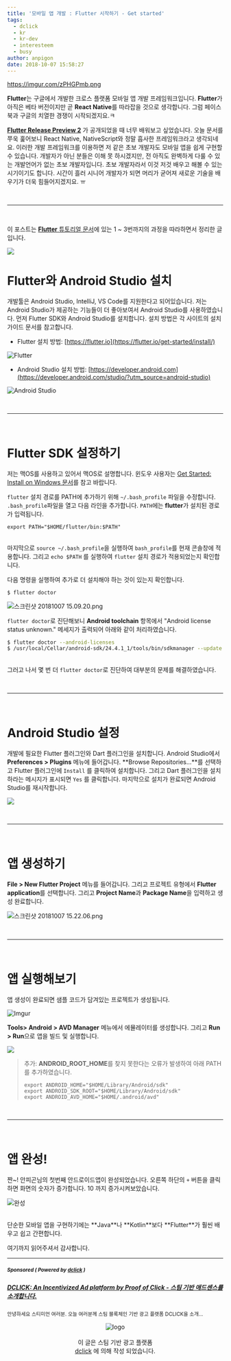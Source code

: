 ```yaml
---
title: '모바일 앱 개발 : Flutter 시작하기 - Get started'
tags:
  - dclick
  - kr
  - kr-dev
  - interesteem
  - busy
author: anpigon
date: 2018-10-07 15:58:27
---
```


https://imgur.com/zPHGPmb.png

**Flutter**는 구글에서 개발한 크로스 플랫폼 모바일 앱 개발 프레임워크입니다. **Flutter**가 아직은 베타 버전이지만 곧 **React Native**를 따라잡을 것으로 생각합니다. 그럼 페이스북과 구글의 치열한 경쟁이 시작되겠지요.ㅋ

[**Flutter Release Preview 2**](https://developers.googleblog.com/2018/09/flutter-release-preview-2-pixel-perfect.html) 가 공개되었을 때 너무 배워보고 싶었습니다. 오늘 문서를 쭈욱 훑어보니 React Native, NativeScript와 정말 흡사한 프레임워크라고 생각되네요. 이러한 개발 프레임워크를 이용하면 저 같은 초보 개발자도 모바일 앱을 쉽게 구현할 수 있습니다. 개발자가 아닌 분들은 이해 못 하시겠지만, 전 아직도 완벽하게 다룰 수 있는 개발언어가 없는 초보 개발자입니다. 초보 개발자라서 이것 저것 배우고 해볼 수 있는 시기이기도 합니다. 시간이 흘러 시니어 개발자가 되면 머리가 굳어져 새로운 기술을 배우기가 더욱 힘들어지겠지요. ㅠ


<br><hr><br>

이 포스트는 [**Flutter** 튜토리얼 문서](https://flutter.io/get-started/)에 있는 1 ~ 3번까지의 과정을 따라하면서 정리한 글입니다.

![](https://steemitimages.com/250x0/https://imgur.com/9dJIRm2.png)
<br>

# Flutter와 Android Studio 설치

개발툴은 Android Studio, IntelliJ, VS Code를 지원한다고 되어있습니다. 저는 Android Studio가 제공하는 기능들이 더 좋아보여서 Android Studio를 사용하였습니다. 먼저 Flutter SDK와 Android Studio를 설치합니다. 설치 방법은 각 사이트의 설치 가이드 문서를 참고합니다.

- Flutter 설치 방법: [https://flutter.io](https://flutter.io/get-started/install/)

![Flutter](https://i.imgur.com/Q8iWTB4.jpg)

- Android Studio 설치 방법: [https://developer.android.com](https://developer.android.com/studio/?utm_source=android-studio)

![Android Studio](https://imgur.com/IEd5T0b.png)

<br><hr><br>

# Flutter SDK 설정하기

저는 맥OS를 사용하고 있어서 맥OS로 설명합니다. 윈도우 사용자는 [Get Started: Install on Windows 문서](https://flutter.io/setup-windows/)를 참고 바랍니다.

`flutter` 설치 경로를 PATH에 추가하기 위해 `~/.bash_profile` 파일을 수정합니다. `.bash_profile`파일을 열고 다음 라인을 추가합니다. `PATH`에는 **flutter**가 설치된 경로가 입력됩니다.

```
export PATH="$HOME/flutter/bin:$PATH"
```

<br>마지막으로 `source ~/.bash_profile`을 실행하여 `bash_profile`를 현재 콘솔창에 적용합니다. 그리고 `echo $PATH` 를 실행하여 `flutter` 설치 경로가 적용되었는지 확인합니다.

다음 명령을 실행하여 추가로 더 설치해야 하는 것이 있는지 확인합니다.

```
$ flutter doctor 
```

![스크린샷 20181007 15.09.20.png](https://files.steempeak.com/file/steempeak/anpigon/CLQZ4JOp-2018-10-0715.09.20.png)

`flutter doctor`로 진단해보니 **Android toolchain** 항목에서 "Android license status unknown." 메세지가 출력되어 아래와 같이 처리하였습니다.

```bash
$ flutter doctor --android-licenses
$ /usr/local/Cellar/android-sdk/24.4.1_1/tools/bin/sdkmanager --update
```

<br>그러고 나서 몇 번 더 `flutter doctor`로 진단하여 대부분의 문제를 해결하였습니다.

<br><hr><br>


# Android Studio 설정

개발에 필요한 Flutter 플러그인와 Dart 플러그인을 설치합니다. Android Studio에서 **Preferences > Plugins** 메뉴에 들어갑니다. **Browse Repositories...**를 선택하고 Flutter 플러그인에 `Install` 를 클릭하여 설치합니다. 그리고 Dart 플러그인을 설치하라는 메시지가 표시되면 `Yes` 를 클릭합니다. 마지막으로 설치가 완료되면 Android Studio를 재시작합니다.

![](https://imgur.com/9fiYvFx.png)

<br><hr><br>

# 앱 생성하기

**File > New Flutter Project** 메뉴를 들어갑니다. 그리고 프로젝트 유형에서 **Flutter application**를 선택합니다. 그리고 **Project Name**과 **Package Name**을 입력하고 생성 완료합니다.

![스크린샷 20181007 15.22.06.png](https://files.steempeak.com/file/steempeak/anpigon/L4cDB2ab-2018-10-0715.22.06.png)

<br><hr><br>

# 앱 실행해보기

앱 생성이 완료되면 샘플 코드가 담겨있는 프로젝트가 생성됩니다.

![Imgur](https://imgur.com/Tmafzfm.png)

**Tools> Android > AVD Manager** 메뉴에서 에뮬레이터를 생성합니다. 그리고 **Run > Run**으로 앱을 빌드 및 실행합니다.

![](https://imgur.com/KQWxmDw.png)

> 추가: **ANDROID_ROOT_HOME**를 찾지 못한다는 오류가 발생하여 아래 PATH 를 추가하였습니다.
> ```
> export ANDROID_HOME="$HOME/Library/Android/sdk"
> export ANDROID_SDK_ROOT="$HOME/Library/Android/sdk"
> export ANDROID_AVD_HOME="$HOME/.android/avd"
> ```

<br><hr><br>

# 앱 완성!

짠~! 안피곤님의 첫번째 안드로이드앱이 완성되었습니다. 오른쪽 하단의 `+` 버튼을 클릭하면 화면의 숫자가 증가합니다. 10 까지 증가시켜보았습니다.

![완성](https://steemitimages.com/300x0/https://files.steempeak.com/file/steempeak/anpigon/HSHJzZ3o-2018-10-0715.27.14.png)

<br>
단순한 모바일 앱을 구현하기에는 **Java**나 **Kotlin**보다 **Flutter**가 훨씬 배우고 쉽고 간편합니다.

여기까지 읽어주셔서 감사합니다.

***
#####  <sub> **Sponsored ( Powered by [dclick](https://www.dclick.io) )** </sub>
##### [DCLICK: An Incentivized Ad platform by Proof of Click - 스팀 기반 애드센스를 소개합니다.](https://api.dclick.io/v1/c?x=eyJhbGciOiJIUzI1NiIsInR5cCI6IkpXVCJ9.eyJ1aWQiOiJhbnBpZ29uIiwidXJsIjoiaHR0cHM6Ly9zdGVlbWl0LmNvbS9kY2xpY2svQGRjbGljay9kY2xpY2stYW4taW5jZW50aXZpemVkLWFkLXBsYXRmb3JtLWJ5LXByb29mLW9mLWNsaWNrLSIsImlhdCI6MTUzODg5NTUwNCwiZXhwIjoxODU0MjU1NTA0fQ.dZMmd0dlJAbrN6OASmB8y6bK1fhIcDPo6XCRKPNSGbU)
<sup>안녕하세요 스티미언 여러분. 오늘 여러분께 스팀 블록체인 기반 광고 플랫폼 DCLICK을 소개...</sup>
<br><center>![logo](https://steemitimages.com/200x100/https://cdn.steemitimages.com/DQmbjkrc5UT4GgZXygAnS3mLrboAy7Y8gr7R7guB8HG3f5n/logopad500.png)<br><br>이 글은 스팀 기반 광고 플랫폼<br>[dclick](https://www.dclick.io) 에 의해 작성 되었습니다.</center>